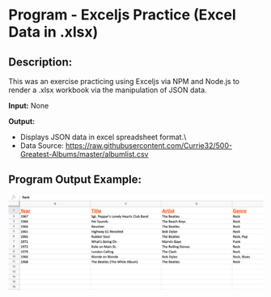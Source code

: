 # Program - Exceljs Practice (Excel Data in .xlsx)

## Description: 
This was an exercise practicing using Exceljs via NPM and Node.js to render a .xlsx workbook via the manipulation of JSON data. 

**Input:** None

**Output:**     
- Displays JSON data in excel spreadsheet format.\
- Data Source: https://raw.githubusercontent.com/Currie32/500-Greatest-Albums/master/albumlist.csv

## Program Output Example:
![](screenshot_program-output.png)